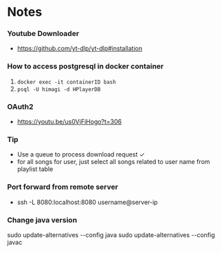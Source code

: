 # Notes

### Youtube Downloader
- https://github.com/yt-dlp/yt-dlp#installation

### How to access postgresql in docker container

1. `docker exec -it containerID bash`
2. `psql -U himagi -d HPlayerDB`

### OAuth2
- https://youtu.be/us0VjFiHogo?t=306


### Tip
- Use a queue to process download request &check;
- for all songs for user, just select all songs related to user name from playlist table

### Port forward from remote server

- ssh -L 8080:localhost:8080 username@server-ip


### Change java version
sudo update-alternatives --config java
sudo update-alternatives --config javac

